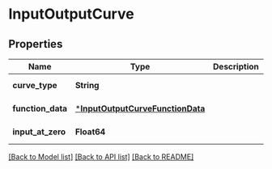 # InputOutputCurve

## Properties

Name | Type | Description | Notes
------------ | ------------- | ------------- | -------------
**curve_type** | **String** |  | [default to "INPUT_OUTPUT"]
**function_data** | [***InputOutputCurveFunctionData**](InputOutputCurveFunctionData.md) |  | [default to nothing]
**input_at_zero** | **Float64** |  | [optional] [default to nothing]

[[Back to Model list]](../README.md#models) [[Back to API list]](../README.md#api-endpoints) [[Back to README]](../README.md)
